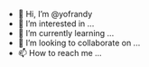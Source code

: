 - 👋 Hi, I’m @yofrandy
- 👀 I’m interested in ...
- 🌱 I’m currently learning ...
- 💞️ I’m looking to collaborate on ...
- 📫 How to reach me ...

<!---
yofrandy/yofrandy is a ✨ special ✨ repository because its `README.md` (this file) appears on your GitHub profile.
You can click the Preview link to take a look at your changes.
--->
